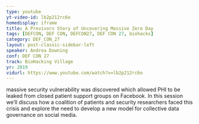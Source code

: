 ```yaml
---
type: youtube
yt-video-id: lb2p212rc6o
homedisplay: iframe
title: A Previvors Story of Uncovering Massive Zero Day
tags: [DEFCON, DEF CON, DEFCON27, DEF CON 27, biohacks]
category: DEF_CON_27
layout: post-classic-sidebar-left
speaker: Andrea Downing
conf: DEF CON 27
track: BioHacking Village
yr: 2019
vidurl: https://www.youtube.com/watch?v=lb2p212rc6o
---
```

massive security vulnerability was discovered which allowed PHI to be leaked from closed patient support groups on Facebook. In this session we’ll discuss how a coalition of patients and security researchers faced this crisis and explore the need to develop a new model for collective data governance on social media.